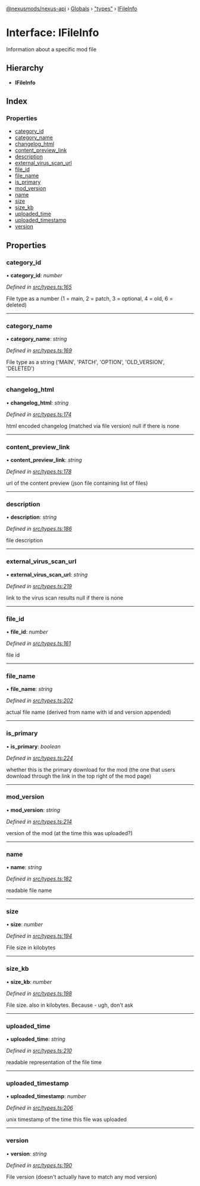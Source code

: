 [@nexusmods/nexus-api](../README.md) › [Globals](../globals.md) › ["types"](../modules/_types_.md) › [IFileInfo](_types_.ifileinfo.md)

# Interface: IFileInfo

Information about a specific mod file

## Hierarchy

* **IFileInfo**

## Index

### Properties

* [category_id](_types_.ifileinfo.md#category_id)
* [category_name](_types_.ifileinfo.md#category_name)
* [changelog_html](_types_.ifileinfo.md#changelog_html)
* [content_preview_link](_types_.ifileinfo.md#content_preview_link)
* [description](_types_.ifileinfo.md#description)
* [external_virus_scan_url](_types_.ifileinfo.md#external_virus_scan_url)
* [file_id](_types_.ifileinfo.md#file_id)
* [file_name](_types_.ifileinfo.md#file_name)
* [is_primary](_types_.ifileinfo.md#is_primary)
* [mod_version](_types_.ifileinfo.md#mod_version)
* [name](_types_.ifileinfo.md#name)
* [size](_types_.ifileinfo.md#size)
* [size_kb](_types_.ifileinfo.md#size_kb)
* [uploaded_time](_types_.ifileinfo.md#uploaded_time)
* [uploaded_timestamp](_types_.ifileinfo.md#uploaded_timestamp)
* [version](_types_.ifileinfo.md#version)

## Properties

###  category_id

• **category_id**: *number*

*Defined in [src/types.ts:165](https://github.com/Nexus-Mods/node-nexus-api/blob/5dbdef6/src/types.ts#L165)*

File type as a number (1 = main, 2 = patch, 3 = optional, 4 = old, 6 = deleted)

___

###  category_name

• **category_name**: *string*

*Defined in [src/types.ts:169](https://github.com/Nexus-Mods/node-nexus-api/blob/5dbdef6/src/types.ts#L169)*

File type as a string ('MAIN', 'PATCH', 'OPTION', 'OLD_VERSION', 'DELETED')

___

###  changelog_html

• **changelog_html**: *string*

*Defined in [src/types.ts:174](https://github.com/Nexus-Mods/node-nexus-api/blob/5dbdef6/src/types.ts#L174)*

html encoded changelog (matched via file version)
null if there is none

___

###  content_preview_link

• **content_preview_link**: *string*

*Defined in [src/types.ts:178](https://github.com/Nexus-Mods/node-nexus-api/blob/5dbdef6/src/types.ts#L178)*

url of the content preview (json file containing list of files)

___

###  description

• **description**: *string*

*Defined in [src/types.ts:186](https://github.com/Nexus-Mods/node-nexus-api/blob/5dbdef6/src/types.ts#L186)*

file description

___

###  external_virus_scan_url

• **external_virus_scan_url**: *string*

*Defined in [src/types.ts:219](https://github.com/Nexus-Mods/node-nexus-api/blob/5dbdef6/src/types.ts#L219)*

link to the virus scan results
null if there is none

___

###  file_id

• **file_id**: *number*

*Defined in [src/types.ts:161](https://github.com/Nexus-Mods/node-nexus-api/blob/5dbdef6/src/types.ts#L161)*

file id

___

###  file_name

• **file_name**: *string*

*Defined in [src/types.ts:202](https://github.com/Nexus-Mods/node-nexus-api/blob/5dbdef6/src/types.ts#L202)*

actual file name (derived from name with id and version appended)

___

###  is_primary

• **is_primary**: *boolean*

*Defined in [src/types.ts:224](https://github.com/Nexus-Mods/node-nexus-api/blob/5dbdef6/src/types.ts#L224)*

whether this is the primary download for the mod
(the one that users download through the link in the top right of the mod page)

___

###  mod_version

• **mod_version**: *string*

*Defined in [src/types.ts:214](https://github.com/Nexus-Mods/node-nexus-api/blob/5dbdef6/src/types.ts#L214)*

version of the mod (at the time this was uploaded?)

___

###  name

• **name**: *string*

*Defined in [src/types.ts:182](https://github.com/Nexus-Mods/node-nexus-api/blob/5dbdef6/src/types.ts#L182)*

readable file name

___

###  size

• **size**: *number*

*Defined in [src/types.ts:194](https://github.com/Nexus-Mods/node-nexus-api/blob/5dbdef6/src/types.ts#L194)*

File size in kilobytes

___

###  size_kb

• **size_kb**: *number*

*Defined in [src/types.ts:198](https://github.com/Nexus-Mods/node-nexus-api/blob/5dbdef6/src/types.ts#L198)*

File size. also in kilobytes. Because - ugh, don't ask

___

###  uploaded_time

• **uploaded_time**: *string*

*Defined in [src/types.ts:210](https://github.com/Nexus-Mods/node-nexus-api/blob/5dbdef6/src/types.ts#L210)*

readable representation of the file time

___

###  uploaded_timestamp

• **uploaded_timestamp**: *number*

*Defined in [src/types.ts:206](https://github.com/Nexus-Mods/node-nexus-api/blob/5dbdef6/src/types.ts#L206)*

unix timestamp of the time this file was uploaded

___

###  version

• **version**: *string*

*Defined in [src/types.ts:190](https://github.com/Nexus-Mods/node-nexus-api/blob/5dbdef6/src/types.ts#L190)*

File version (doesn't actually have to match any mod version)

